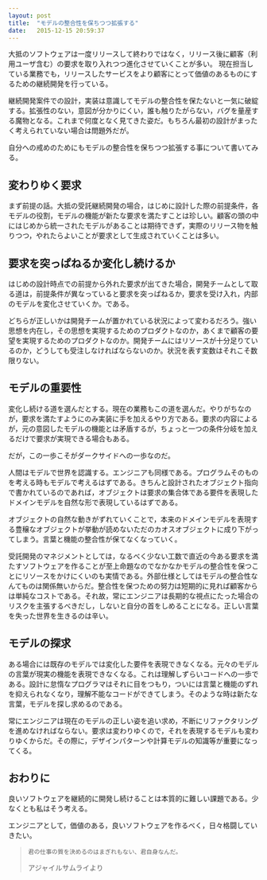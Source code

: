 ```yaml
---
layout: post
title:  "モデルの整合性を保ちつつ拡張する"
date:   2015-12-15 20:59:37
---
```


大抵のソフトウェアは一度リリースして終わりではなく，リリース後に顧客（利用ユーザ含む）の要求を取り入れつつ進化させていくことが多い。
現在担当している業務でも，リリースしたサービスをより顧客にとって価値のあるものにするための継続開発を行っている。

継続開発案件での設計，実装は意識してモデルの整合性を保たないと一気に破綻する。拡張性のない，意図が分かりにくい，誰も触りたがらない，バグを量産する魔物となる。これまで何度となく見てきた姿だ。もちろん最初の設計がまったく考えられていない場合は問題外だが。

自分への戒めのためにもモデルの整合性を保ちつつ拡張する事について書いてみる。

## 変わりゆく要求

まず前提の話。大抵の受託継続開発の場合，はじめに設計した際の前提条件，各モデルの役割，モデルの機能が新たな要求を満たすことは珍しい。顧客の頭の中にはじめから統一されたモデルがあることは期待できず，実際のリリース物を触りつつ，やれたらよいことが要求として生成されていくことは多い。


## 要求を突っぱねるか変化し続けるか

はじめの設計時点での前提から外れた要求が出てきた場合，開発チームとして取る道は，前提条件が異なっていると要求を突っぱねるか，要求を受け入れ，内部のモデルを変化させていくか。である。

どちらが正しいかは開発チームが置かれている状況によって変わるだろう。強い思想を内在し，その思想を実現するためのプロダクトなのか，あくまで顧客の要望を実現するためのプロダクトなのか。開発チームにはリソースが十分足りているのか，どうしても受注しなければならないのか。状況を表す変数はそれこそ数限りない。

## モデルの重要性

変化し続ける道を選んだとする。現在の業務もこの道を選んだ。やりがちなのが，要求を満たすようにのみ実装に手を加えるやり方である。要求の内容によるが，元の意図したモデルの機能とは矛盾するが，ちょっと一つの条件分岐を加えるだけで要求が実現できる場合もある。

だが，この一歩こそがダークサイドへの一歩なのだ。

人間はモデルで世界を認識する。エンジニアも同様である。プログラムそのものを考える時もモデルで考えるはずである。きちんと設計されたオブジェクト指向で書かれているのであれば，オブジェクトは要求の集合体である要件を表現したドメインモデルを自然な形で表現しているはずである。

オブジェクトの自然な動きがずれていくことで，本来のドメインモデルを表現する豊穣なオブジェクトが挙動が読めないただのカオスオブジェクトに成り下がってしまう。言葉と機能の整合性が保てなくなっていく。

受託開発のマネジメントとしては，なるべく少ない工数で直近の今ある要求を満たすソフトウェアを作ることが至上命題なのでなかなかモデルの整合性を保つことにリソースをかけにくいのも実情である。外部仕様としてはモデルの整合性なんてものは関係無いからだ。整合性を保つための努力は短期的に見れば顧客からは単純なコストである。それ故，常にエンジニアは長期的な視点にたった場合のリスクを主張するべきだし，しないと自分の首をしめることになる。正しい言葉を失った世界を生きるのは辛い。


## モデルの探求

ある場合には既存のモデルでは変化した要件を表現できなくなる。元々のモデルの言葉が現実の機能を表現できなくなる。これは理解しずらいコードへの一歩である。設計に怠惰なプログラマはそれに目をつもり，ついには言葉と機能のずれを抑えられなくなり，理解不能なコードができてしまう。そのような時は新たな言葉，モデルを探し求めるのである。

常にエンジニアは現在のモデルの正しい姿を追い求め，不断にリファクタリングを進めなければならない。要求は変わりゆくので，それを表現するモデルも変わりゆくからだ。その際に，デザインパターンや計算モデルの知識等が重要になってくる。

## おわりに

良いソフトウェアを継続的に開発し続けることは本質的に難しい課題である。少なくとも私はそう考える。

エンジニアとして，価値のある，良いソフトウェアを作るべく，日々格闘していきたい。

> `君の仕事の質を決めるのはまぎれもない、君自身なんだ。`
>
> アジャイルサムライより
